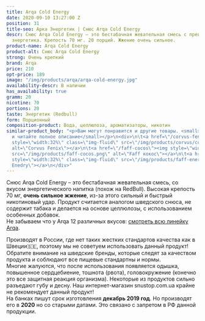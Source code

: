 ```yaml
---
title: Arqa Cold Energy
date: 2020-09-10 13:27:00 Z
position: 31
title-seo: Арка Энергетик | Снюс Arqa Cold Energy
descr: Снюс Arqa Cold Energy – это бестабачная жевательная смесь с превосходным вкусом
  энергетика. Крепость 70 мг. 20 порций. Жжение очень сильное.
product-name: Arqa Cold Energy
product-alt: Снюс Arqa Cold Energy
strong: Очень крепкий
brand: Arqa
price: 210
opt-price: 189
image: "/img/products/arqa/arqa-cold-energy.jpg"
availability-descr: В наличии
has_availability: true
gramm: 20
nicotine: 70
portions: 20
taste: Энергетик (Redbull)
form: Порционный
composition-product: Вода, целлюлоза, ароматизаторы, никотин
similar-product_body: "<p>Вам могут понравится и другие товары. <small>Жмите на картинки
  и читайте полное описание</small></p>\n<div>\n\t<a href=\"/corvus-fenix-barberry\"><img
  style=\"width:32%\" class=\"img-fluid\" src=\"/img/products/corvus/corvus-fenix.png\"
  alt=\"Corvus Fenix\"></a>\n\t<a href=\"/faff-cocos\"><img style=\"width:32%\" class=\"img-fluid\"
  src=\"/img/products/faff-cocos.png\" alt=\"Faff кокос\"></a>\n\t<a href=\"/faff-snus-energy\"><img
  style=\"width:32%\" class=\"img-fluid\" src=\"/img/products/faff-energy.png\" alt=\"Faff
  Enedry\"></a>\n</div>"
---
```


Снюс Arqa Cold Energy – это бестабачная жевательная смесь, со вкусом энергетического напитка (похож на RedBull). Высокая крепость 70 мг, <b>очень сильное жжение</b>, из-за этого сильный и быстрый никотиновый удар. Продукт считается аналогом шведского снюса, не содержит табака и делается на основе целлюлозы, с использованием особенных добавок.<br>
Не забываем что у Arqa 12 различных вкусов: [смотреть всю линейку Arqa](/arqa).

Производят в России, где нет таких жестких стандартов качества как в Швеции🇸🇪, поэтому мы не советуем использовать данный продукт! Обратите внимание на шведские бренды, которые следят за качеством продукта и соблюдают все пищевые стандартны и нормы.<br>
Многие жалуются, что после использования появляется одышка, повышенное сердцебиение, тошнота (рвота), головокружение (конечно это все защитная реакция организма). Некоторые из продуктов сильно разъедают губу и десну. Наш интернет-магазин snustop.com.ua крайне не рекомендует данный продукт!<br>
На банках пишут срок изготовления **декабрь 2019 год**. Но производят его в **2020** но со старыми датами. Это связано с запретом в РФ данной продукции.